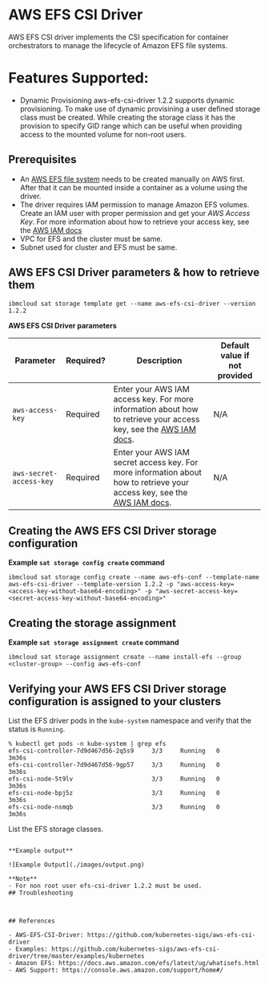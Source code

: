 # AWS EFS CSI Driver

AWS EFS CSI driver implements the CSI specification for container orchestrators to manage the lifecycle of Amazon EFS file systems.

# Features Supported:
- Dynamic Provisioning
      aws-efs-csi-driver 1.2.2 supports dynamic provisioning. To make use of dynamic provisining a user defined storage class must be created. While creating the storage class it has the provision to specify GID range which can be useful when providing access to the mounted volume for non-root users.

## Prerequisites

- An [AWS EFS file system](https://docs.aws.amazon.com/efs/latest/ug/gs-step-two-create-efs-resources.html) needs to be created manually on AWS first. After that it can be mounted inside a container as a volume using the driver.
- The driver requires IAM permission to manage Amazon EFS volumes. Create an IAM user with proper permission and get your *AWS Access Key*. For more information about how to retrieve your access key, see the [AWS IAM docs](https://docs.aws.amazon.com/IAM/latest/UserGuide/id_credentials_access-keys.html)
- VPC for EFS and the cluster must be same.
- Subnet used for cluster and EFS must be same.
## AWS EFS CSI Driver parameters & how to retrieve them

```
ibmcloud sat storage template get --name aws-efs-csi-driver --version 1.2.2
```
**AWS EFS CSI Driver parameters**

| Parameter | Required? | Description | Default value if not provided |
| --- | --- | --- | --- |
| `aws-access-key` | Required | Enter your AWS IAM access key. For more information about how to retrieve your access key, see the [AWS IAM docs](https://docs.aws.amazon.com/IAM/latest/UserGuide/id_credentials_access-keys.html). | N/A |
| `aws-secret-access-key` | Required | Enter your AWS IAM secret access key. For more information about how to retrieve your access key, see the [AWS IAM docs](https://docs.aws.amazon.com/IAM/latest/UserGuide/id_credentials_access-keys.html). | N/A | |


## Creating the AWS EFS CSI Driver storage configuration

**Example `sat storage config create` command**

```
ibmcloud sat storage config create --name aws-efs-conf --template-name aws-efs-csi-driver --template-version 1.2.2 -p "aws-access-key=<access-key-without-base64-encoding>" -p "aws-secret-access-key=<secret-access-key-without-base64-encoding>"
```

## Creating the storage assignment

**Example `sat storage assignment create` command**

```
ibmcloud sat storage assignment create --name install-efs --group <cluster-group> --config aws-efs-conf
```

## Verifying your AWS EFS CSI Driver storage configuration is assigned to your clusters
List the EFS driver pods in the `kube-system` namespace and verify that the status is `Running`.
```
% kubectl get pods -n kube-system | grep efs
efs-csi-controller-7d9d467d56-2q5s9     3/3     Running   0          3m36s
efs-csi-controller-7d9d467d56-9gp57     3/3     Running   0          3m36s
efs-csi-node-5t9lv                      3/3     Running   0          3m36s
efs-csi-node-bpj5z                      3/3     Running   0          3m36s
efs-csi-node-nsmqb                      3/3     Running   0          3m36s
```

List the EFS storage classes.

```

**Example output**

![Example Output](./images/output.png)

**Note**
- For non root user efs-csi-driver 1.2.2 must be used.
## Troubleshooting



## References

- AWS-EFS-CSI-Driver: https://github.com/kubernetes-sigs/aws-efs-csi-driver
- Examples: https://github.com/kubernetes-sigs/aws-efs-csi-driver/tree/master/examples/kubernetes
- Amazon EFS: https://docs.aws.amazon.com/efs/latest/ug/whatisefs.html
- AWS Support: https://console.aws.amazon.com/support/home#/
